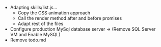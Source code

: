 - Adapting skills/list.js...
	- Copy the CSS animation approach
	- Call the render method after and before promises
	- Adapt rest of the files
- Configure production MySql database server -> (Remove SQL Server VM and Enable MySQL)
- Remove todo.md